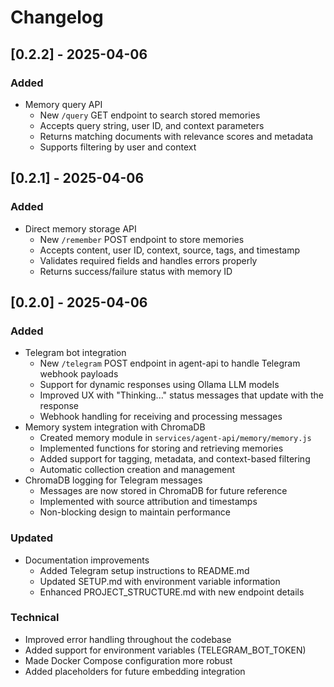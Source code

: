 # Changelog

## [0.2.2] - 2025-04-06

### Added
- Memory query API
  - New `/query` GET endpoint to search stored memories
  - Accepts query string, user ID, and context parameters
  - Returns matching documents with relevance scores and metadata
  - Supports filtering by user and context

## [0.2.1] - 2025-04-06

### Added
- Direct memory storage API
  - New `/remember` POST endpoint to store memories
  - Accepts content, user ID, context, source, tags, and timestamp
  - Validates required fields and handles errors properly
  - Returns success/failure status with memory ID

## [0.2.0] - 2025-04-06

### Added
- Telegram bot integration
  - New `/telegram` POST endpoint in agent-api to handle Telegram webhook payloads
  - Support for dynamic responses using Ollama LLM models
  - Improved UX with "Thinking..." status messages that update with the response
  - Webhook handling for receiving and processing messages
- Memory system integration with ChromaDB
  - Created memory module in `services/agent-api/memory/memory.js`
  - Implemented functions for storing and retrieving memories
  - Added support for tagging, metadata, and context-based filtering
  - Automatic collection creation and management
- ChromaDB logging for Telegram messages
  - Messages are now stored in ChromaDB for future reference
  - Implemented with source attribution and timestamps
  - Non-blocking design to maintain performance

### Updated
- Documentation improvements
  - Added Telegram setup instructions to README.md
  - Updated SETUP.md with environment variable information
  - Enhanced PROJECT_STRUCTURE.md with new endpoint details

### Technical
- Improved error handling throughout the codebase
- Added support for environment variables (TELEGRAM_BOT_TOKEN)
- Made Docker Compose configuration more robust
- Added placeholders for future embedding integration 